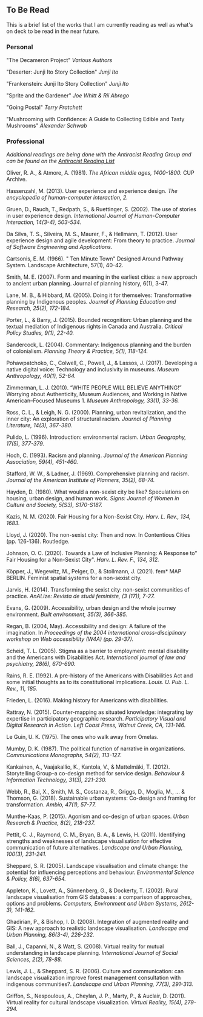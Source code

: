 ## To Be Read

This is a brief list of the works that I am currently reading as well as what's on deck to be read in the near future.

### Personal
"The Decameron Project" _Various Authors_

"Deserter: Junji Ito Story Collection" _Junji Ito_

"Frankenstein: Junji Ito Story Collection" _Junji Ito_

"Sprite and the Gardener" _Joe Whitt & Rii Abrego_

"Going Postal" _Terry Pratchett_

"Mushrooming with Confidence: A Guide to Collecting Edible and Tasty Mushrooms" _Alexander Schwab_

### Professional
_Additional readings are being done with the Antiracist Reading Group and can be found on the [Antiracist Reading List](https://www.math.purdue.edu/~bradfoa/antiracist_reading_group/reading_list/)_

Oliver, R. A., & Atmore, A. (1981). _The African middle ages, 1400-1800._ CUP Archive.

Hassenzahl, M. (2013). User experience and experience design. _The encyclopedia of human-computer interaction, 2._

Gruen, D., Rauch, T., Redpath, S., & Ruettinger, S. (2002). The use of stories in user experience design. _International Journal of Human-Computer Interaction, 14(3-4), 503-534._

Da Silva, T. S., Silveira, M. S., Maurer, F., & Hellmann, T. (2012). User experience design and agile development: From theory to practice. _Journal of Software Engineering and Applications._

Cartsonis, E. M. (1966). " Ten Minute Town" Designed Around Pathway System. Landscape Architecture, 57(1), 40-42.

Smith, M. E. (2007). Form and meaning in the earliest cities: a new approach to ancient urban planning. Journal of planning history, 6(1), 3-47.

Lane, M. B., & Hibbard, M. (2005). Doing it for themselves: Transformative planning by Indigenous peoples. _Journal of Planning Education and Research, 25(2), 172-184._

Porter, L., & Barry, J. (2015). Bounded recognition: Urban planning and the textual mediation of Indigenous rights in Canada and Australia. _Critical Policy Studies, 9(1), 22-40._

Sandercock, L. (2004). Commentary: Indigenous planning and the burden of colonialism. _Planning Theory & Practice, 5(1), 118-124._

Pohawpatchoko, C., Colwell, C., Powell, J., & Lassos, J. (2017). Developing a native digital voice: Technology and inclusivity in museums. _Museum Anthropology, 40(1), 52-64._

Zimmerman, L. J. (2010). “WHITE PEOPLE WILL BELIEVE ANYTHING!” Worrying about Authenticity, Museum Audiences, and Working in Native American–Focused Museums 1. _Museum Anthropology, 33(1), 33-36._

Ross, C. L., & Leigh, N. G. (2000). Planning, urban revitalization, and the inner city: An exploration of structural racism. _Journal of Planning Literature, 14(3), 367-380._

Pulido, L. (1996). Introduction: environmental racism. _Urban Geography, 17(5), 377-379._

Hoch, C. (1993). Racism and planning. _Journal of the American Planning Association, 59(4), 451-460._

Stafford, W. W., & Ladner, J. (1969). Comprehensive planning and racism. _Journal of the American Institute of Planners, 35(2), 68-74._

Hayden, D. (1980). What would a non-sexist city be like? Speculations on housing, urban design, and human work. _Signs: Journal of Women in Culture and Society, 5(S3), S170-S187._

Kazis, N. M. (2020). Fair Housing for a Non-Sexist City. _Harv. L. Rev., 134, 1683._

Lloyd, J. (2020). The non-sexist city: Then and now. In Contentious Cities (pp. 126-136). Routledge.

Johnson, O. C. (2020). Towards a Law of Inclusive Planning: A Response to" Fair Housing for a Non-Sexist City". _Harv. L. Rev. F., 134, 312._

Köpper, J., Wegewitz, M., Pelger, D., & Stollmann, J. (2021). fem* MAP BERLIN. Feminist spatial systems for a non-sexist city.

Jarvis, H. (2014). Transforming the sexist city: non-sexist communities of practice. _AnALize: Revista de studii feministe, (3 (17)), 7-27._

Evans, G. (2009). Accessibility, urban design and the whole journey environment. _Built environment, 35(3), 366-385._

Regan, B. (2004, May). Accessibility and design: A failure of the imagination. In _Proceedings of the 2004 international cross-disciplinary workshop on Web accessibility (W4A) (pp. 29-37)._

Scheid, T. L. (2005). Stigma as a barrier to employment: mental disability and the Americans with Disabilities Act. _International journal of law and psychiatry, 28(6), 670-690._

Rains, R. E. (1992). A pre-history of the Americans with Disabilities Act and some initial thoughts as to its constitutional implications. _Louis. U. Pub. L. Rev., 11, 185._

Frieden, L. (2016). Making history for Americans with disabilities.

Rattray, N. (2015). Counter-mapping as situated knowledge: integrating lay expertise in participatory geographic research. _Participatory Visual and Digital Research in Action. Left Coast Press, Walnut Creek, CA, 131-146._

Le Guin, U. K. (1975). The ones who walk away from Omelas.

Mumby, D. K. (1987). The political function of narrative in organizations. _Communications Monographs, 54(2), 113-127._

Kankainen, A., Vaajakallio, K., Kantola, V., & Mattelmäki, T. (2012). Storytelling Group–a co-design method for service design. _Behaviour & Information Technology, 31(3), 221-230._

Webb, R., Bai, X., Smith, M. S., Costanza, R., Griggs, D., Moglia, M., ... & Thomson, G. (2018). Sustainable urban systems: Co-design and framing for transformation. _Ambio, 47(1), 57-77._

Munthe-Kaas, P. (2015). Agonism and co-design of urban spaces. _Urban Research & Practice, 8(2), 218-237._ 

Pettit, C. J., Raymond, C. M., Bryan, B. A., & Lewis, H. (2011). Identifying strengths and weaknesses of landscape visualisation for effective communication of future alternatives. _Landscape and Urban Planning, 100(3), 231-241._

Sheppard, S. R. (2005). Landscape visualisation and climate change: the potential for influencing perceptions and behaviour. _Environmental Science & Policy, 8(6), 637-654._

Appleton, K., Lovett, A., Sünnenberg, G., & Dockerty, T. (2002). Rural landscape visualisation from GIS databases: a comparison of approaches, options and problems. _Computers, Environment and Urban Systems, 26(2-3), 141-162._

Ghadirian, P., & Bishop, I. D. (2008). Integration of augmented reality and GIS: A new approach to realistic landscape visualisation. _Landscape and Urban Planning, 86(3-4), 226-232._

Ball, J., Capanni, N., & Watt, S. (2008). Virtual reality for mutual understanding in landscape planning. _International Journal of Social Sciences, 2(2), 78-88._

Lewis, J. L., & Sheppard, S. R. (2006). Culture and communication: can landscape visualization improve forest management consultation with indigenous communities?. _Landscape and Urban Planning, 77(3), 291-313._

Griffon, S., Nespoulous, A., Cheylan, J. P., Marty, P., & Auclair, D. (2011). Virtual reality for cultural landscape visualization. _Virtual Reality, 15(4), 279-294._
